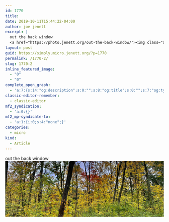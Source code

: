 ```yaml
---
id: 1770
title: 
date: 2019-10-11T15:44:22-04:00
author: joe jenett
excerpt: |
  out the back window
  <a href="https://photo.jenett.org/out-the-back-window/"><img class="alignnone size-full wp-image-1769" src="../wp-content/uploads/2020/06/out-the-back-window.jpeg" alt="" width="2016" height="712" /></a>
layout: post
guid: https://simply.micro.jenett.org/?p=1770
permalink: /1770-2/
slug: 1770-2
inline_featured_image:
  - "0"
  - "0"
complete_open_graph:
  - 'a:7:{s:14:"og:description";s:0:"";s:8:"og:title";s:0:"";s:7:"og:type";s:0:"";s:12:"twitter:card";s:7:"summary";s:15:"twitter:creator";s:0:"";s:19:"twitter:description";s:0:"";s:8:"og:image";s:0:"";}'
classic-editor-remember:
  - classic-editor
mf2_syndication:
  - 'a:0:{}'
mf2_mp-syndicate-to:
  - 'a:1:{i:0;s:4:"none";}'
categories:
  - micro
kind:
  - Article
---
```

out the back window  
[<img loading="lazy" src="../wp-content/uploads/2020/06/out-the-back-window.jpeg" alt="" />](https://photo.jenett.org/out-the-back-window/)